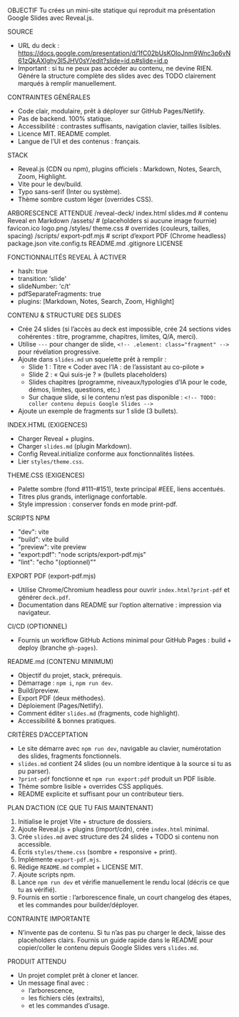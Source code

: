 OBJECTIF
Tu crées un mini-site statique qui reproduit ma présentation Google Slides avec Reveal.js.

SOURCE
- URL du deck : https://docs.google.com/presentation/d/1fC02bUsKOIoJnm9Wnc3p6vN61zQkAXlghy3I5JHV0sY/edit?slide=id.p#slide=id.p
- Important : si tu ne peux pas accéder au contenu, ne devine RIEN. Génére la structure complète des slides avec des TODO clairement marqués à remplir manuellement.

CONTRAINTES GÉNÉRALES
- Code clair, modulaire, prêt à déployer sur GitHub Pages/Netlify.
- Pas de backend. 100% statique.
- Accessibilité : contrastes suffisants, navigation clavier, tailles lisibles.
- Licence MIT. README complet.
- Langue de l’UI et des contenus : français.

STACK
- Reveal.js (CDN ou npm), plugins officiels : Markdown, Notes, Search, Zoom, Highlight.
- Vite pour le dev/build.
- Typo sans-serif (Inter ou système).
- Thème sombre custom léger (overrides CSS).

ARBORESCENCE ATTENDUE
/reveal-deck/
  index.html
  slides.md                # contenu Reveal en Markdown
  /assets/                 # (placeholders si aucune image fournie)
    favicon.ico
    logo.png
  /styles/
    theme.css              # overrides (couleurs, tailles, spacing)
  /scripts/
    export-pdf.mjs         # script d’export PDF (Chrome headless)
  package.json
  vite.config.ts
  README.md
  .gitignore
  LICENSE

FONCTIONNALITÉS REVEAL À ACTIVER
- hash: true
- transition: 'slide'
- slideNumber: 'c/t'
- pdfSeparateFragments: true
- plugins: [Markdown, Notes, Search, Zoom, Highlight]

CONTENU & STRUCTURE DES SLIDES
- Crée 24 slides (si l’accès au deck est impossible, crée 24 sections vides cohérentes : titre, programme, chapitres, limites, Q/A, merci).
- Utilise `---` pour changer de slide, `<!-- .element: class="fragment" -->` pour révélation progressive.
- Ajoute dans `slides.md` un squelette prêt à remplir :
  - Slide 1 : Titre « Coder avec l’IA : de l’assistant au co-pilote »
  - Slide 2 : « Qui suis-je ? » (bullets placeholders)
  - Slides chapitres (programme, niveaux/typologies d’IA pour le code, démos, limites, questions, etc.)
  - Sur chaque slide, si le contenu n’est pas disponible : `<!-- TODO: coller contenu depuis Google Slides -->`
- Ajoute un exemple de fragments sur 1 slide (3 bullets).

INDEX.HTML (EXIGENCES)
- Charger Reveal + plugins.
- Charger `slides.md` (plugin Markdown).
- Config Reveal.initialize conforme aux fonctionnalités listées.
- Lier `styles/theme.css`.

THEME.CSS (EXIGENCES)
- Palette sombre (fond #111–#151), texte principal #EEE, liens accentués.
- Titres plus grands, interlignage confortable.
- Style impression : conserver fonds en mode print-pdf.

SCRIPTS NPM
- "dev": vite
- "build": vite build
- "preview": vite preview
- "export:pdf": "node scripts/export-pdf.mjs"
- "lint": "echo \"(optionnel)\""

EXPORT PDF (export-pdf.mjs)
- Utilise Chrome/Chromium headless pour ouvrir `index.html?print-pdf` et générer `deck.pdf`.
- Documentation dans README sur l’option alternative : impression via navigateur.

CI/CD (OPTIONNEL)
- Fournis un workflow GitHub Actions minimal pour GitHub Pages : build + deploy (branche `gh-pages`).

README.md (CONTENU MINIMUM)
- Objectif du projet, stack, prérequis.
- Démarrage : `npm i`, `npm run dev`.
- Build/preview.
- Export PDF (deux méthodes).
- Déploiement (Pages/Netlify).
- Comment éditer `slides.md` (fragments, code highlight).
- Accessibilité & bonnes pratiques.

CRITÈRES D’ACCEPTATION
- Le site démarre avec `npm run dev`, navigable au clavier, numérotation des slides, fragments fonctionnels.
- `slides.md` contient 24 slides (ou un nombre identique à la source si tu as pu parser).
- `?print-pdf` fonctionne et `npm run export:pdf` produit un PDF lisible.
- Thème sombre lisible + overrides CSS appliqués.
- README explicite et suffisant pour un contributeur tiers.

PLAN D’ACTION (CE QUE TU FAIS MAINTENANT)
1) Initialise le projet Vite + structure de dossiers.
2) Ajoute Reveal.js + plugins (import/cdn), crée `index.html` minimal.
3) Crée `slides.md` avec structure des 24 slides + TODO si contenu non accessible.
4) Écris `styles/theme.css` (sombre + responsive + print).
5) Implémente `export-pdf.mjs`.
6) Rédige `README.md` complet + LICENSE MIT.
7) Ajoute scripts npm.
8) Lance `npm run dev` et vérifie manuellement le rendu local (décris ce que tu as vérifié).
9) Fournis en sortie : l’arborescence finale, un court changelog des étapes, et les commandes pour builder/déployer.

CONTRAINTE IMPORTANTE
- N’invente pas de contenu. Si tu n’as pas pu charger le deck, laisse des placeholders clairs. Fournis un guide rapide dans le README pour copier/coller le contenu depuis Google Slides vers `slides.md`.

PRODUIT ATTENDU
- Un projet complet prêt à cloner et lancer.
- Un message final avec : 
  - l’arborescence,
  - les fichiers clés (extraits), 
  - et les commandes d’usage.
